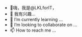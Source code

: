 - 👋嗨，我是@LKLforIT，
- 👀 我有兴趣...
- 🌱 I’m currently learning ...
- 💞️ I’m looking to collaborate on ...
- 📫 How to reach me ...

<!---
LKLforIT/LKLforIT is a ✨ special ✨ repository because its `README.md` (this file) appears on your GitHub profile.
You can click the Preview link to take a look at your changes.
--->
